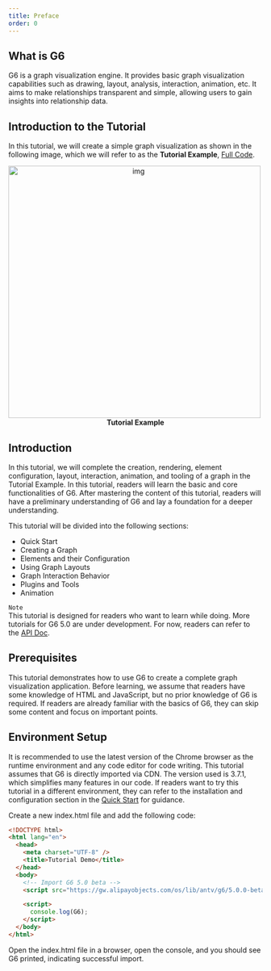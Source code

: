```yaml
---
title: Preface
order: 0
---
```


## What is G6

G6 is a graph visualization engine. It provides basic graph visualization capabilities such as drawing, layout, analysis, interaction, animation, etc. It aims to make relationships transparent and simple, allowing users to gain insights into relationship data.

## Introduction to the Tutorial

In this tutorial, we will create a simple graph visualization as shown in the following image, which we will refer to as the **Tutorial Example**, <a href='https://codesandbox.io/s/g6-v5-tutorial-j67vnm?file=/index.js' target='_blank'>Full Code</a>.

<img src='https://mdn.alipayobjects.com/huamei_qa8qxu/afts/img/A*9VQjTp0Ipi8AAAAAAAAAAAAADmJ7AQ/original' style="text-align: center;" width=500 alt='img' />

<div style="text-align: center;"><b>Tutorial Example</b></div>

## Introduction

In this tutorial, we will complete the creation, rendering, element configuration, layout, interaction, animation, and tooling of a graph in the Tutorial Example. In this tutorial, readers will learn the basic and core functionalities of G6. After mastering the content of this tutorial, readers will have a preliminary understanding of G6 and lay a foundation for a deeper understanding.

This tutorial will be divided into the following sections:

- Quick Start
- Creating a Graph
- Elements and their Configuration
- Using Graph Layouts
- Graph Interaction Behavior
- Plugins and Tools
- Animation

`Note`
<br />
This tutorial is designed for readers who want to learn while doing. More tutorials for G6 5.0 are under development. For now, readers can refer to the [API Doc](https://g6-next.antv.antgroup.com/en/apis).

## Prerequisites

This tutorial demonstrates how to use G6 to create a complete graph visualization application. Before learning, we assume that readers have some knowledge of HTML and JavaScript, but no prior knowledge of G6 is required. If readers are already familiar with the basics of G6, they can skip some content and focus on important points.

## Environment Setup

It is recommended to use the latest version of the Chrome browser as the runtime environment and any code editor for code writing. This tutorial assumes that G6 is directly imported via CDN. The version used is 3.7.1, which simplifies many features in our code. If readers want to try this tutorial in a different environment, they can refer to the installation and configuration section in the [Quick Start](https://g6-next.antv.antgroup.com/en/manual/getting-started) for guidance.

Create a new index.html file and add the following code:

```html
<!DOCTYPE html>
<html lang="en">
  <head>
    <meta charset="UTF-8" />
    <title>Tutorial Demo</title>
  </head>
  <body>
    <!-- Import G6 5.0 beta -->
    <script src="https://gw.alipayobjects.com/os/lib/antv/g6/5.0.0-beta.18/dist/g6.min.js"></script>

    <script>
      console.log(G6);
    </script>
  </body>
</html>
```

Open the index.html file in a browser, open the console, and you should see G6 printed, indicating successful import.
